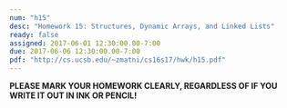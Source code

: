 ```yaml
---
num: "h15"
desc: "Homework 15: Structures, Dynamic Arrays, and Linked Lists"
ready: false
assigned: 2017-06-01 12:30:00.00-7:00
due: 2017-06-06 12:30:00.00-7:00
pdf: "http://cs.ucsb.edu/~zmatni/cs16s17/hwk/h15.pdf"
---
```

<b>PLEASE MARK YOUR HOMEWORK CLEARLY, REGARDLESS OF IF YOU WRITE IT OUT IN INK OR PENCIL!</b>

<div markdown="1">

</div>

